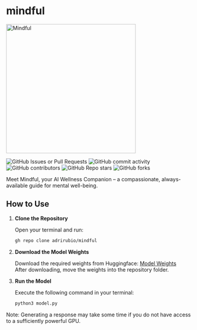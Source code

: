  # mindful
<img src="https://github.com/user-attachments/assets/24b7e101-6334-4f8c-b0ad-6e90453d453b" alt="Mindful" width="350">
 
![GitHub Issues or Pull Requests](https://img.shields.io/github/issues/adrirubio/Mindful)
![GitHub commit activity](https://img.shields.io/github/commit-activity/t/adrirubio/Mindful)
![GitHub contributors](https://img.shields.io/github/contributors/adrirubio/Mindful)
![GitHub Repo stars](https://img.shields.io/github/stars/adrirubio/Mindful)
![GitHub forks](https://img.shields.io/github/forks/adrirubio/Mindful)

Meet Mindful, your AI Wellness Companion – a compassionate, always-available guide for mental well-being. 

## How to Use

1. **Clone the Repository**

   Open your terminal and run:
   ```bash
   gh repo clone adrirubio/mindful

2. **Download the Model Weights**

    Download the required weights from Huggingface:  [Model Weights](https://huggingface.co/pro-grammer/MindfulAI)  
    After downloading, move the weights into the repository folder.

3. **Run the Model**

   Execute the following command in your terminal:

   ```bash
   python3 model.py

Note: Generating a response may take some time if you do not have access to a sufficiently powerful GPU.
